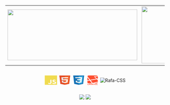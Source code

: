 

<!--
**Junior41/Junior41** is a ✨ _special_ ✨ repository because its `README.md` (this file) appears on your GitHub profile.

Here are some ideas to get you started:
-->
<div>
  
</div>

<div align="center">
  <div style="display: flex; align-items: flex-start;">
    <p>
   </div>
</div>

<table align = "center" >
  <tr>
    <td valign="center" width = "410em" border="0"> 
      <a href="https://github.com/Junior41">
        <img height="160em" width = "410em" src="https://github-readme-stats.vercel.app/api/top-langs/?username=Junior41&layout=compact&langs_count=7&theme=dark"/>
      </a>
    </td>
    <td valign="center" width = "410em">   
      <a href="https://github.com/Junior41">
        <img height="180em" width = "410em" src="https://github-readme-stats.vercel.app/api?username=Junior41&show_icons=true&theme=dark&include_all_commits=true&count_private=true"/>
      </a>
    </td>
  </tr>
</table>


<div style="display: inline_block" align = "center"><br>
  <img align="center" alt="Rafa-Js" height="30" width="40" src="https://raw.githubusercontent.com/devicons/devicon/master/icons/javascript/javascript-plain.svg">
  <img align="center" alt="Rafa-HTML" height="30" width="40" src="https://raw.githubusercontent.com/devicons/devicon/master/icons/html5/html5-original.svg">
  <img align="center" alt="Rafa-CSS" height="30" width="40" src="https://raw.githubusercontent.com/devicons/devicon/master/icons/css3/css3-original.svg">
  <!--<img align="center" alt="Rafa-CSS" height="30" width="40" src="https://cdn.jsdelivr.net/gh/devicons/devicon/icons/laravel/laravel-plain.svg">-->
  <img align="center" alt="Rafa-CSS" height="30" width="40" src="https://raw.githubusercontent.com/devicons/devicon/master/icons/laravel/laravel-plain-wordmark.svg">
  <img align="center" alt="Rafa-CSS" height="30" width="40" src="https://cdn.jsdelivr.net/gh/devicons/devicon/icons/php/php-original.svg">
</div>
 
  ##
  
<div align = "center">
  <a href="https://www.instagram.com/juniorbrandaoo_/" target="_blank"><img src="https://img.shields.io/badge/-Instagram-%23E4405F?style=for-the-badge&logo=instagram&logoColor=white" target="_blank"></a>
  <a href="https://www.linkedin.com/in/ailtonjosebrandao" target="_blank"><img src="https://img.shields.io/badge/-LinkedIn-%230077B5?style=for-the-badge&logo=linkedin&logoColor=white" target="_blank"></a> 
 
</div>

